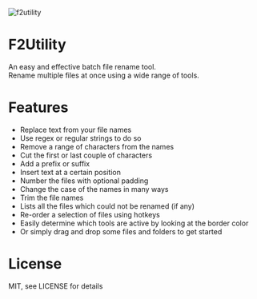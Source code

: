 ![f2utility](https://cloud.githubusercontent.com/assets/1696674/17949675/d8cb5cf6-6a56-11e6-8d6f-ef7f9de98220.png)
# F2Utility
An easy and effective batch file rename tool.  
Rename multiple files at once using a wide range of tools.

# Features
* Replace text from your file names
* Use regex or regular strings to do so
* Remove a range of characters from the names
* Cut the first or last couple of characters
* Add a prefix or suffix
* Insert text at a certain position
* Number the files with optional padding
* Change the case of the names in many ways
* Trim the file names
* Lists all the files which could not be renamed (if any)
* Re-order a selection of files using hotkeys
* Easily determine which tools are active by looking at the border color
* Or simply drag and drop some files and folders to get started

# License
MIT, see LICENSE for details
